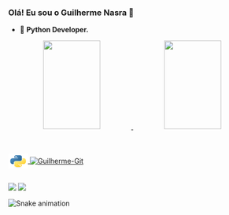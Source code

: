 ### Olá! Eu sou o Guilherme Nasra 👋

- 🌱 **Python Developer.**

<div align="center">
  <a href="https://github.com/GuilhermeNasra">
  <img height="180em" img width="48%" src="https://github-readme-stats.vercel.app/api?username=GuilhermeNasra&show_icons=true&theme=tokyonight&include_all_commits=true&count_private=true"/>
  <img height="180em" img width="48%" src="https://github-readme-stats.vercel.app/api/top-langs/?username=GuilhermeNasra&layout=compact&langs_count=7&theme=tokyonight"/>
</div>
  
  ##
  
<div style="display: inline_block"><br>
  <img align="center" alt="Guilherme-Python" height="30" width="40" src="https://raw.githubusercontent.com/devicons/devicon/master/icons/python/python-original.svg">
  <img align="center" alt="Guilherme-Git" height="30" width="40" img src="https://cdn.jsdelivr.net/gh/devicons/devicon/icons/git/git-original.svg">
</div>
  
  ##
 
<div> 
</a> 
  <a href = "mailto:gnnasra@gmail.com"><img src="https://img.shields.io/badge/-Gmail-%23333?style=for-the-badge&logo=gmail&logoColor=white" target="_blank"></a>
  <a href="https://www.linkedin.com/in/guilherme-nasra" target="_blank"><img src="https://img.shields.io/badge/-LinkedIn-%230077B5?style=for-the-badge&logo=linkedin&logoColor=white" target="_blank"></a>
  
  ![Snake animation](https://github.com/GuilhermeNasra/GuilhermeNasra/blob/output/github-contribution-grid-snake.svg)
 
</div>
